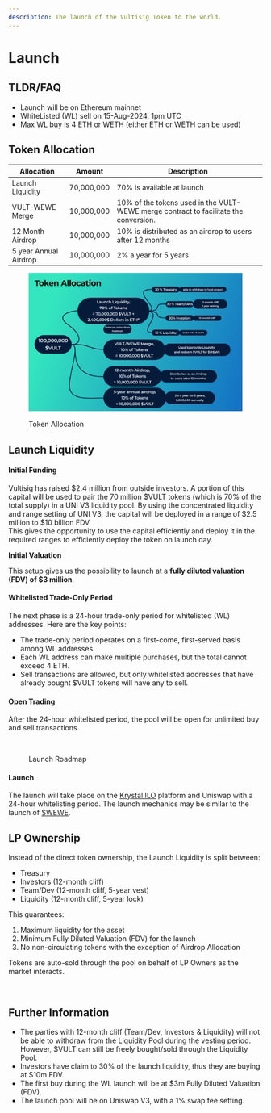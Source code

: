 ```yaml
---
description: The launch of the Vultisig Token to the world.
---
```


# Launch

## TLDR/FAQ

* Launch will be on Ethereum mainnet
* WhiteListed (WL) sell on 15-Aug-2024, 1pm UTC
* Max WL buy is 4 ETH or WETH (either ETH or WETH can be used)

## Token Allocation

| Allocation            | Amount     | Description                                                                          |
| --------------------- | ---------- | ------------------------------------------------------------------------------------ |
| Launch Liquidity      | 70,000,000 | 70% is available at launch                                                           |
| VULT-WEWE Merge       | 10,000,000 | 10% of the tokens used in the VULT-WEWE merge contract to facilitate the conversion. |
| 12 Month Airdrop      | 10,000,000 | 10% is distributed as an airdrop to users after 12 months                            |
| 5 year Annual Airdrop | 10,000,000 | 2% a year for 5 years                                                                |

<figure><img src="../.gitbook/assets/Token Allocation (1).png" alt=""><figcaption><p>Token Allocation</p></figcaption></figure>

## Launch Liquidity

#### **Initial Funding**

Vultisig has raised $2.4 million from outside investors. A portion of this capital will be used to pair the 70 million $VULT tokens (which is 70% of the total supply) in a UNI V3 liquidity pool. By using the concentrated liquidity and range setting of UNI V3, the capital will be deployed in a range of $2.5 million to $10 billion FDV.\
This gives the opportunity to use the capital efficiently and deploy it in the required ranges to efficiently deploy the token on launch day.

**Initial Valuation**

This setup gives us the possibility to launch at a **fully diluted valuation (FDV) of $3 million**.

#### **Whitelisted Trade-Only Period**

The next phase is a 24-hour trade-only period for whitelisted (WL) addresses. Here are the key points:

* The trade-only period operates on a first-come, first-served basis among WL addresses.
* Each WL address can make multiple purchases, but the total cannot exceed 4 ETH.
* Sell transactions are allowed, but only whitelisted addresses that have already bought $VULT tokens will have any to sell.

#### **Open Trading**

After the 24-hour whitelisted period, the pool will be open for unlimited buy and sell transactions.

<figure><img src="../.gitbook/assets/Launch Roadmap.png" alt=""><figcaption><p>Launch Roadmap</p></figcaption></figure>

#### **Launch**&#x20;

The launch will take place on the [Krystal ILO](https://ilo.krystal.app/) platform and Uniswap with a 24-hour whitelisting period. The launch mechanics may be similar to the launch of [$WEWE](https://ilo.krystal.app/project/upside-dow-wewe-690447).

## LP Ownership

Instead of the direct token ownership, the Launch Liquidity is split between:

* Treasury
* Investors (12-month cliff)
* Team/Dev (12-month cliff, 5-year vest)
* Liquidity (12-month cliff, 5-year lock)

This guarantees:

1. Maximum liquidity for the asset
2. Minimum Fully Diluted Valuation (FDV) for the launch
3. No non-circulating tokens with the exception of Airdrop Allocation

Tokens are auto-sold through the pool on behalf of LP Owners as the market interacts.

<figure><img src="../.gitbook/assets/Launch-20.png" alt=""><figcaption></figcaption></figure>

## Further Information

* The parties with 12-month cliff (Team/Dev, Investors & Liquidity) will not be able to withdraw from the Liquidity Pool during the vesting period. However, $VULT can still be freely bought/sold through the Liquidity Pool.
* Investors have claim to 30% of the launch liquidity, thus they are buying at $10m FDV.
* The first buy during the WL launch will be at $3m Fully Diluted Valuation (FDV).
* The launch pool will be on Uniswap V3, with a 1% swap fee setting.
